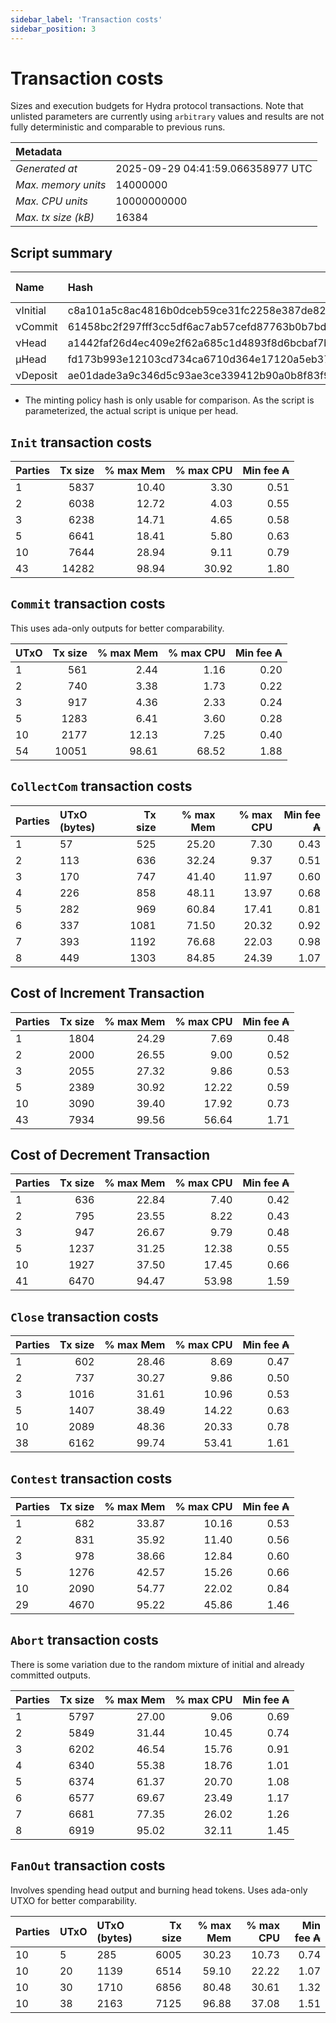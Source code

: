 ```yaml
--- 
sidebar_label: 'Transaction costs' 
sidebar_position: 3 
--- 
```


# Transaction costs 

Sizes and execution budgets for Hydra protocol transactions. Note that unlisted parameters are currently using `arbitrary` values and results are not fully deterministic and comparable to previous runs.

| Metadata | |
| :--- | :--- |
| _Generated at_ | 2025-09-29 04:41:59.066358977 UTC |
| _Max. memory units_ | 14000000 |
| _Max. CPU units_ | 10000000000 |
| _Max. tx size (kB)_ | 16384 |

## Script summary

| Name   | Hash | Size (Bytes) 
| :----- | :--- | -----------: 
| νInitial | c8a101a5c8ac4816b0dceb59ce31fc2258e387de828f02961d2f2045 | 2652 | 
| νCommit | 61458bc2f297fff3cc5df6ac7ab57cefd87763b0b7bd722146a1035c | 685 | 
| νHead | a1442faf26d4ec409e2f62a685c1d4893f8d6bcbaf7bcb59d6fa1340 | 14599 | 
| μHead | fd173b993e12103cd734ca6710d364e17120a5eb37a224c64ab2b188* | 5284 | 
| νDeposit | ae01dade3a9c346d5c93ae3ce339412b90a0b8f83f94ec6baa24e30c | 1102 | 

* The minting policy hash is only usable for comparison. As the script is parameterized, the actual script is unique per head.

## `Init` transaction costs

| Parties | Tx size | % max Mem | % max CPU | Min fee ₳ |
| :------ | ------: | --------: | --------: | --------: |
| 1| 5837 | 10.40 | 3.30 | 0.51 |
| 2| 6038 | 12.72 | 4.03 | 0.55 |
| 3| 6238 | 14.71 | 4.65 | 0.58 |
| 5| 6641 | 18.41 | 5.80 | 0.63 |
| 10| 7644 | 28.94 | 9.11 | 0.79 |
| 43| 14282 | 98.94 | 30.92 | 1.80 |


## `Commit` transaction costs
 This uses ada-only outputs for better comparability.

| UTxO | Tx size | % max Mem | % max CPU | Min fee ₳ |
| :--- | ------: | --------: | --------: | --------: |
| 1| 561 | 2.44 | 1.16 | 0.20 |
| 2| 740 | 3.38 | 1.73 | 0.22 |
| 3| 917 | 4.36 | 2.33 | 0.24 |
| 5| 1283 | 6.41 | 3.60 | 0.28 |
| 10| 2177 | 12.13 | 7.25 | 0.40 |
| 54| 10051 | 98.61 | 68.52 | 1.88 |


## `CollectCom` transaction costs

| Parties | UTxO (bytes) |Tx size | % max Mem | % max CPU | Min fee ₳ |
| :------ | :----------- |------: | --------: | --------: | --------: |
| 1 | 57 | 525 | 25.20 | 7.30 | 0.43 |
| 2 | 113 | 636 | 32.24 | 9.37 | 0.51 |
| 3 | 170 | 747 | 41.40 | 11.97 | 0.60 |
| 4 | 226 | 858 | 48.11 | 13.97 | 0.68 |
| 5 | 282 | 969 | 60.84 | 17.41 | 0.81 |
| 6 | 337 | 1081 | 71.50 | 20.32 | 0.92 |
| 7 | 393 | 1192 | 76.68 | 22.03 | 0.98 |
| 8 | 449 | 1303 | 84.85 | 24.39 | 1.07 |


## Cost of Increment Transaction

| Parties | Tx size | % max Mem | % max CPU | Min fee ₳ |
| :------ | ------: | --------: | --------: | --------: |
| 1| 1804 | 24.29 | 7.69 | 0.48 |
| 2| 2000 | 26.55 | 9.00 | 0.52 |
| 3| 2055 | 27.32 | 9.86 | 0.53 |
| 5| 2389 | 30.92 | 12.22 | 0.59 |
| 10| 3090 | 39.40 | 17.92 | 0.73 |
| 43| 7934 | 99.56 | 56.64 | 1.71 |


## Cost of Decrement Transaction

| Parties | Tx size | % max Mem | % max CPU | Min fee ₳ |
| :------ | ------: | --------: | --------: | --------: |
| 1| 636 | 22.84 | 7.40 | 0.42 |
| 2| 795 | 23.55 | 8.22 | 0.43 |
| 3| 947 | 26.67 | 9.79 | 0.48 |
| 5| 1237 | 31.25 | 12.38 | 0.55 |
| 10| 1927 | 37.50 | 17.45 | 0.66 |
| 41| 6470 | 94.47 | 53.98 | 1.59 |


## `Close` transaction costs

| Parties | Tx size | % max Mem | % max CPU | Min fee ₳ |
| :------ | ------: | --------: | --------: | --------: |
| 1| 602 | 28.46 | 8.69 | 0.47 |
| 2| 737 | 30.27 | 9.86 | 0.50 |
| 3| 1016 | 31.61 | 10.96 | 0.53 |
| 5| 1407 | 38.49 | 14.22 | 0.63 |
| 10| 2089 | 48.36 | 20.33 | 0.78 |
| 38| 6162 | 99.74 | 53.41 | 1.61 |


## `Contest` transaction costs

| Parties | Tx size | % max Mem | % max CPU | Min fee ₳ |
| :------ | ------: | --------: | --------: | --------: |
| 1| 682 | 33.87 | 10.16 | 0.53 |
| 2| 831 | 35.92 | 11.40 | 0.56 |
| 3| 978 | 38.66 | 12.84 | 0.60 |
| 5| 1276 | 42.57 | 15.26 | 0.66 |
| 10| 2090 | 54.77 | 22.02 | 0.84 |
| 29| 4670 | 95.22 | 45.86 | 1.46 |


## `Abort` transaction costs
There is some variation due to the random mixture of initial and already committed outputs.

| Parties | Tx size | % max Mem | % max CPU | Min fee ₳ |
| :------ | ------: | --------: | --------: | --------: |
| 1| 5797 | 27.00 | 9.06 | 0.69 |
| 2| 5849 | 31.44 | 10.45 | 0.74 |
| 3| 6202 | 46.54 | 15.76 | 0.91 |
| 4| 6340 | 55.38 | 18.76 | 1.01 |
| 5| 6374 | 61.37 | 20.70 | 1.08 |
| 6| 6577 | 69.67 | 23.49 | 1.17 |
| 7| 6681 | 77.35 | 26.02 | 1.26 |
| 8| 6919 | 95.02 | 32.11 | 1.45 |


## `FanOut` transaction costs
Involves spending head output and burning head tokens. Uses ada-only UTXO for better comparability.

| Parties | UTxO  | UTxO (bytes) | Tx size | % max Mem | % max CPU | Min fee ₳ |
| :------ | :---- | :----------- | ------: | --------: | --------: | --------: |
| 10 | 5 | 285 | 6005 | 30.23 | 10.73 | 0.74 |
| 10 | 20 | 1139 | 6514 | 59.10 | 22.22 | 1.07 |
| 10 | 30 | 1710 | 6856 | 80.48 | 30.61 | 1.32 |
| 10 | 38 | 2163 | 7125 | 96.88 | 37.08 | 1.51 |

